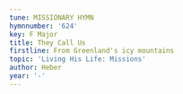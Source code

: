 ```yaml
---
tune: MISSIONARY HYMN
hymnnumber: '624'
key: F Major
title: They Call Us
firstline: From Greenland's icy mountains
topic: 'Living His Life: Missions'
author: Heber
year: '-'
---
```

